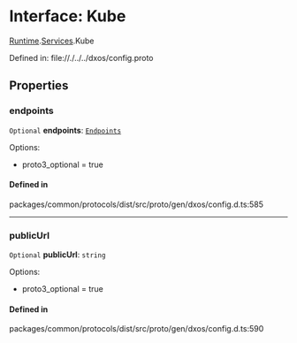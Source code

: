 # Interface: Kube

[Runtime](../modules/dxos_config.defs.Runtime.md).[Services](../modules/dxos_config.defs.Runtime.Services.md).Kube

Defined in:
  file://./../../dxos/config.proto

## Properties

### endpoints

 `Optional` **endpoints**: [`Endpoints`](dxos_config.defs.Runtime.Services.Kube.Endpoints.md)

Options:
  - proto3_optional = true

#### Defined in

packages/common/protocols/dist/src/proto/gen/dxos/config.d.ts:585

___

### publicUrl

 `Optional` **publicUrl**: `string`

Options:
  - proto3_optional = true

#### Defined in

packages/common/protocols/dist/src/proto/gen/dxos/config.d.ts:590
